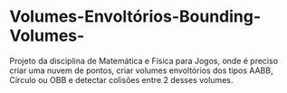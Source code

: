 # Volumes-Envoltórios-Bounding-Volumes-
Projeto da disciplina de Matemática e Física para Jogos, onde é preciso criar uma nuvem de pontos, criar volumes envoltórios dos tipos AABB, Círculo ou OBB e detectar colisões entre 2 desses volumes.
